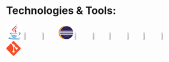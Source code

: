 # Technologies & Tools:

<img src="https://raw.githubusercontent.com/devicons/devicon/master/icons/java/java-original.svg" width=9% height=9%> <img src="https://cdn.freebiesupply.com/logos/thumbs/2x/kotlin-1-logo.png" width=9% height=9%> <img src="https://cdn.icon-icons.com/icons2/836/PNG/512/Android_icon-icons.com_66772.png" width=8% height=8%> <img src="https://raw.githubusercontent.com/caidevOficial/Logos/master/Lenguajes/logo-eclipse.png" width=8% height=8%> <img src="https://img.icons8.com/color/452/firebase.png" width=9% height=9%> <img src="https://cdn1.iconfinder.com/data/icons/social-media-glossy/512/23-swift_social-512.png" width=8% height=8%> <img src="https://findicons.com/files/icons/727/leopard/128/xcode.png" width=9% height=9%> <img src="https://i.pinimg.com/originals/e8/46/0f/e8460f0d8b9df01e9460bfd1ade0e8c8.png" width=8% height=8%> <img src="https://img.icons8.com/fluency/452/unity.png" width=9% height=9%> <img src="https://img.icons8.com/color/344/visual-studio-code-2019.png" width=8% height=8%> <img src="https://raw.githubusercontent.com/devicons/devicon/master/icons/git/git-original.svg" width=8% height=8%>

<!--
**LuciaHeredia/luciaheredia** is a ✨ _special_ ✨ repository because its `README.md` (this file) appears on your GitHub profile.

Here are some ideas to get you started:

- 🔭 I’m currently working on ...
- 🌱 I’m currently learning ...
- 👯 I’m looking to collaborate on ...
- 🤔 I’m looking for help with ...
- 💬 Ask me about ...
- 📫 How to reach me: ...
- 😄 Pronouns: ...
- ⚡ Fun fact: ...
-->
